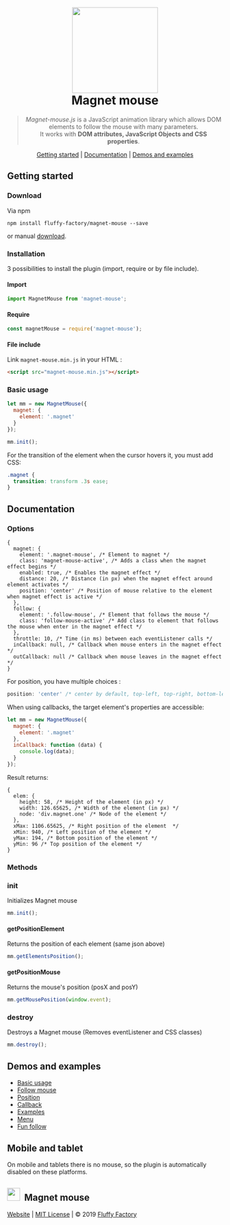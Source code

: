 <h1 align="center">
  <a href="https://github.com/fluffy-factory/magnet-mouse"><img width="200" src="/docs/assets/img/magnet-mouse.png"></a>
  <br>
  Magnet mouse
</h1>

<blockquote align="center">
  <em>Magnet-mouse.js</em> is a JavaScript animation library which allows DOM elements to follow the mouse with many parameters.<br>
  It works with <strong>DOM attributes, JavaScript Objects and CSS properties</strong>.
</blockquote>

<p align="center">
  <a href="#getting-started">Getting started</a>&nbsp;|&nbsp;<a href="#documentation">Documentation</a>&nbsp;|&nbsp;<a href="https://fluffy-factory.github.io/magnet-mouse/" target="_blank">Demos and examples</a>
</p>

## Getting started

### Download

Via npm

```
npm install fluffy-factory/magnet-mouse --save
```

or manual [download](https://github.com/fluffy-factory/magnet-mouse/archive/master.zip).

### Installation

3 possibilities to install the plugin (import, require or by file include).

#### Import

```javascript
import MagnetMouse from 'magnet-mouse';
```

#### Require

```javascript
const magnetMouse = require('magnet-mouse');
```

#### File include

Link `magnet-mouse.min.js` in your HTML :

```html
<script src="magnet-mouse.min.js"></script>
```

### Basic usage

```javascript
let mm = new MagnetMouse({
  magnet: {
    element: '.magnet'
  }
});

mm.init();
```

For the transition of the element when the cursor hovers it, you must add CSS:

```css
.magnet {
  transition: transform .3s ease;
}
```

## Documentation

### Options

```json5
{
  magnet: {
    element: '.magnet-mouse', /* Element to magnet */
    class: 'magnet-mouse-active', /* Adds a class when the magnet effect begins */
    enabled: true, /* Enables the magnet effect */
    distance: 20, /* Distance (in px) when the magnet effect around element activates */
    position: 'center' /* Position of mouse relative to the element when magnet effect is active */
  }, 
  follow: {
    element: '.follow-mouse', /* Element that follows the mouse */
    class: 'follow-mouse-active' /* Add class to element that follows the mouse when enter in the magnet effect */
  },
  throttle: 10, /* Time (in ms) between each eventListener calls */
  inCallback: null, /* Callback when mouse enters in the magnet effect */
  outCallback: null /* Callback when mouse leaves in the magnet effect */
}
```

For position, you have multiple choices :

```javascript
position: 'center' /* center by default, top-left, top-right, bottom-left, bottom-right, top-center, bottom-center */
```

When using callbacks, the target element's properties are accessible:

```javascript
let mm = new MagnetMouse({
  magnet: {
    element: '.magnet'
  },
  inCallback: function (data) {
    console.log(data);
  }
});

```

Result returns:

```json5
{
  elem: {
    height: 58, /* Height of the element (in px) */
    width: 126.65625, /* Width of the element (in px) */
    node: 'div.magnet.one' /* Node of the element */
  },
  xMax: 1106.65625, /* Right position of the element  */
  xMin: 940, /* Left position of the element */
  yMax: 194, /* Bottom position of the element */
  yMin: 96 /* Top position of the element */
}
```

### Methods

### init

Initializes Magnet mouse

```javascript
mm.init();
```

#### getPositionElement

Returns the position of each element (same json above)

```javascript
mm.getElementsPosition();
```

#### getPositionMouse

Returns the mouse's position (posX and posY)

```javascript
mm.getMousePosition(window.event);
```

### destroy

Destroys a Magnet mouse (Removes eventListener and CSS classes)

```javascript
mm.destroy();
```

## Demos and examples

* [Basic usage](https://fluffy-factory.github.io/magnet-mouse/#basic-usage)
* [Follow mouse](https://fluffy-factory.github.io/magnet-mouse/#follow-mouse)
* [Position](https://fluffy-factory.github.io/magnet-mouse/#position)
* [Callback](https://fluffy-factory.github.io/magnet-mouse/#callback)
* [Examples](https://fluffy-factory.github.io/magnet-mouse/#examples)
* [Menu](https://fluffy-factory.github.io/magnet-mouse/#menu)
* [Fun follow](https://fluffy-factory.github.io/magnet-mouse/#fun-follow)

## Mobile and tablet

On mobile and tablets there is no mouse, so the plugin is automatically disabled on these platforms.

## <img src="/docs/assets/img/magnet-mouse.png" width="30"/>&nbsp;&nbsp;Magnet mouse

[Website](https://fluffy-factory.github.io/magnet-mouse/) |  [MIT License](https://github.com/fluffy-factory/magnet-mouse/blob/master/LICENCE.md) | © 2019 [Fluffy Factory](https://github.com/fluffy-factory)